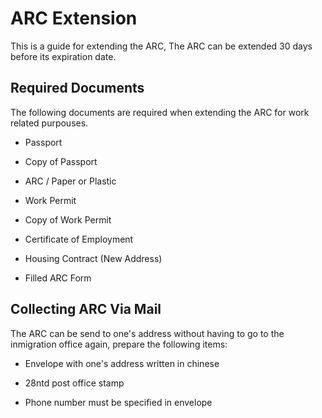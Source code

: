 # ARC Extension

This is a guide for extending the ARC, The ARC can be extended 30 days before its expiration date.

## Required Documents

The following documents are required when extending the ARC for work related purpouses.

- Passport

- Copy of Passport

- ARC / Paper or Plastic

- Work Permit

- Copy of Work Permit

- Certificate of Employment

- Housing Contract (New Address)

- Filled ARC Form

## Collecting ARC Via Mail

The ARC can be send to one's address without having to go to the inmigration office again, prepare the following items:

* Envelope with one's address written in chinese

* 28ntd post office stamp

* Phone number must be specified in envelope
